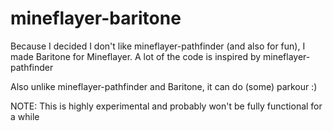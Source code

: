 # mineflayer-baritone

Because I decided I don't like mineflayer-pathfinder (and also for fun), I made Baritone for Mineflayer. A lot of the code is inspired by mineflayer-pathfinder

Also unlike mineflayer-pathfinder and Baritone, it can do (some) parkour :)

NOTE: This is highly experimental and probably won't be fully functional for a while

